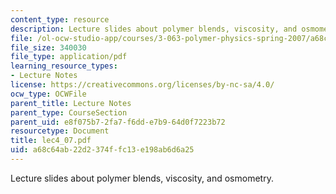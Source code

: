 ```yaml
---
content_type: resource
description: Lecture slides about polymer blends, viscosity, and osmometry.
file: /ol-ocw-studio-app/courses/3-063-polymer-physics-spring-2007/a68c64ab22d2374ffc13e198ab6d6a25_lec4_07.pdf
file_size: 340030
file_type: application/pdf
learning_resource_types:
- Lecture Notes
license: https://creativecommons.org/licenses/by-nc-sa/4.0/
ocw_type: OCWFile
parent_title: Lecture Notes
parent_type: CourseSection
parent_uid: e8f075b7-2fa7-f6dd-e7b9-64d0f7223b72
resourcetype: Document
title: lec4_07.pdf
uid: a68c64ab-22d2-374f-fc13-e198ab6d6a25
---
```

Lecture slides about polymer blends, viscosity, and osmometry.